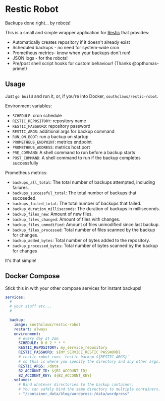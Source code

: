 # Restic Robot

Backups done right... by robots!

This is a small and simple wrapper application for [Restic](https://github.com/restic/restic/) that provides:

- Automatically creates repository if it doesn't already exist
- Scheduled backups - no need for system-wide cron
- Prometheus metrics- know when your backups don't run!
- JSON logs - for the robots!
- Pre/post shell script hooks for custom behaviour! (Thanks @opthomas-prime!)

## Usage

Just `go build` and run it, or, if you're into Docker, `southclaws/restic-robot`.

Environment variables:

- `SCHEDULE`: cron schedule
- `RESTIC_REPOSITORY`: repository name
- `RESTIC_PASSWORD`: repository password
- `RESTIC_ARGS`: additional args for backup command
- `RUN_ON_BOOT`: run a backup on startup
- `PROMETHEUS_ENDPOINT`: metrics endpoint
- `PROMETHEUS_ADDRESS`: metrics host:port
- `PRE_COMMAND`: A shell command to run before a backup starts
- `POST_COMMAND`: A shell command to run if the backup completes successfully

Prometheus metrics:

- `backups_all_total`: The total number of backups attempted, including failures.
- `backups_successful_total`: The total number of backups that succeeded.
- `backups_failed_total`: The total number of backups that failed.
- `backup_duration_milliseconds`: The duration of backups in milliseconds.
- `backup_files_new`: Amount of new files.
- `backup_files_changed`: Amount of files with changes.
- `backup_files_unmodified`: Amount of files unmodified since last backup.
- `backup_files_processed`: Total number of files scanned by the backup for changes.
- `backup_added_bytes`: Total number of bytes added to the repository.
- `backup_processed_bytes`: Total number of bytes scanned by the backup for changes

It's that simple!

## Docker Compose

Stick this in with your other compose services for instant backups!

```yml
services:
  #
  # your stuff etc...
  #

  backup:
    image: southclaws/restic-robot
    restart: always
    environment:
      # every day at 2am
      SCHEDULE: 0 0 2 * * *
      RESTIC_REPOSITORY: my_service_repository
      RESTIC_PASSWORD: ${MY_SERVICE_RESTIC_PASSWORD}
      # restic-robot runs `restic backup ${RESTIC_ARGS}`
      # so this is where you specify the directory and any other args.
      RESTIC_ARGS: /data
      B2_ACCOUNT_ID: ${B2_ACCOUNT_ID}
      B2_ACCOUNT_KEY: ${B2_ACCOUNT_KEY}
    volumes:
      # Bind whatever directories to the backup container.
      # You can safely bind the same directory to multiple containers.
      - "/container_data/blog/wordpress:/data/wordpress"
```
